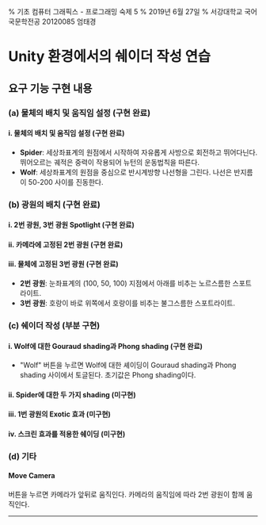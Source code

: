 % 기초 컴퓨터 그래픽스 - 프로그래밍 숙제 5
% 2019년 6월 27일
% 서강대학교 국어국문학전공 20120085 엄태경

# Unity 환경에서의 쉐이더 작성 연습

## 요구 기능 구현 내용

### (a) 물체의 배치 및 움직임 설정 (구현 완료)

#### i. 물체의 배치 및 움직임 설정 (구현 완료)

- __Spider__: 세상좌표계의 원점에서 시작하여 자유롭게 사방으로 회전하고 뛰어다닌다. 뛰어오르는 궤적은 중력이 작용되어 뉴턴의 운동법칙을 따른다.
- __Wolf__: 세상좌표계의 원점을 중심으로 반시계방향 나선형을 그린다. 나선은 반지름이 50-200 사이를 진동한다.

### (b) 광원의 배치 (구현 완료)

#### i. 2번 광원, 3번 광원 Spotlight (구현 완료)

#### ii. 카메라에 고정된 2번 광원 (구현 완료)

#### iii. 물체에 고정된 3번 광원 (구현 완료)

- __2번 광원__: 눈좌표계의 (100, 50, 100) 지점에서 아래를 비추는 노르스름한 스포트라이트.
- __3번 광원__: 호랑이 바로 위쪽에서 호랑이를 비추는 불그스름한 스포트라이트.

### (c) 쉐이더 작성 (부분 구현)

#### i. Wolf에 대한 Gouraud shading과 Phong shading (구현 완료)

- "Wolf" 버튼을 누르면 Wolf에 대한 셰이딩이 Gouraud shading과 Phong shading 사이에서 토글된다. 초기값은 Phong shading이다.

#### ii. Spider에 대한 두 가지 shading (미구현)

#### iii. 1번 광원의 Exotic 효과 (미구현)

#### iv. 스크린 효과를 적용한 쉐이딩 (미구현)

### (d) 기타

#### Move Camera

버튼을 누르면 카메라가 앞뒤로 움직인다. 카메라의 움직임에 따라 2번 광원이 함께 움직인다.

---
<!--markdownlint-disable MD034 -->
